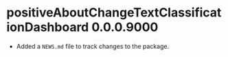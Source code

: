 # positiveAboutChangeTextClassificationDashboard 0.0.0.9000

* Added a `NEWS.md` file to track changes to the package.

